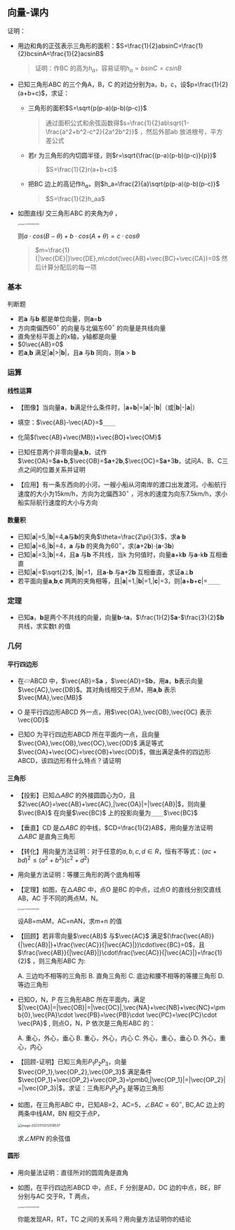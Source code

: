 ## 向量-课内

证明：

- 用边和角的正弦表示三角形的面积：$S=\frac{1}{2}absinC=\frac{1}{2}bcsinA=\frac{1}{2}acsinB$

  > 证明：作BC 的高为$h_a$，容易证明$h_a=bsinC=csinB$

- 已知三角形ABC 的三个角A，B，C 的对边分别为a，b，c，设$p=\frac{1}{2}(a+b+c)$，求证：

  - 三角形的面积$S=\sqrt{p(p-a)(p-b)(p-c)}$

    > 通过面积公式和余弦函数得$s=\frac{1}{2}ab\sqrt{1-\frac{a^2+b^2-c^2}{2a^2b^2}}$ ，然后外部ab 放进根号，平方差公式

  - 若r 为三角形的内切圆半径，则$r=\sqrt{\frac{(p-a)(p-b)(p-c)}{p}}$

    > $S=\frac{1}{2}r(a+b+c)$

  - 把BC 边上的高记作$h_a$，则$h_a=\frac{2}{a}\sqrt{p(p-a)(p-b)(p-c)}$

    > $S=\frac{1}{2}h_aa$

- 如图直线$l$ 交三角形ABC 的夹角为$\theta$ ，

  <img src="image-20231114165304215.png" alt="image-20231114165304215" style="zoom:25%;" />

  则$a\cdot cos(B-\theta)+b\cdot cos(A+\theta)=c\cdot cos\theta$

  > $m=\frac{1}{|\vec{DE}|}\vec{DE},m\cdot(\vec{AB}+\vec{BC}+\vec{CA})=0$ 然后计算分配后的每一项

### 基本

判断题

- 若**a** 与**b** 都是单位向量，则**a**=**b**
- 方向南偏西$60^\circ$ 的向量与北偏东$60^\circ$ 的向量是共线向量
- 直角坐标平面上的x轴，y轴都是向量
- $0\vec{AB}=0$
- 若**a**,**b** 满足|**a**|>|**b**|，且**a** 与**b** 同向，则**a** > **b**

### 运算

#### 线性运算

- 【图像】当向量**a**，**b**满足什么条件时，|**a**+**b**|=|**a**|-|**b**|（或|**b**|-|**a**|）
- 填空：$\vec{AB}-\vec{AD}=$`____`
- 化简$(\vec{AB}+\vec{MB})+\vec{BO}+\vec{OM}$
- 已知任意两个非零向量**a**,**b**，试作$\vec{OA}=$**a**+**b**,$\vec{OB}=$**a**+2**b**,$\vec{OC}=$**a**+3**b**，试问A、B、C三点之间的位置关系并证明

- 【应用】有一条东西向的小河，一艘小船从河南岸的渡口出发渡河。小船航行速度的大小为15km/h，方向为北偏西$30^\circ$ ，河水的速度为向东7.5km/h，求小船实际航行速度的大小与方向

#### 数量积

- 已知|**a**|=5,|**b**|=4,**a**与**b**的夹角$\theta=\frac{2\pi}{3}$，求**a**$\cdot$**b**
- 已知|**a**|=6,|**b**|=4，**a** 与**b** 的夹角为$60^\circ$，求(**a**+2**b**)$\cdot$(**a**-3**b**)
- 已知|**a**|=3,|**b**|=4，且**a** 与**b** 不共线，当k 为何值时，向量**a**+k**b** 与**a**-k**b** 互相垂直
- 已知|**a**|=$\sqrt{2}$, |**b**|=1，且**a**-**b** 与**a**+2**b** 互相垂直，求证**a**$\perp$**b**
- 若平面向量**a**,**b**,**c** 两两的夹角相等，且|**a**|=1,|**b**|=1,|**c**|=3，则|**a**+**b**+**c**|=`____`

### 定理

- 已知**a**，**b**是两个不共线的向量，向量**b**-t**a**，$\frac{1}{2}$**a**-$\frac{3}{2}$**b** 共线，求实数t 的值

### 几何

#### 平行四边形

- 在▱ABCD 中，$\vec{AB}=$**a** ，$\vec{AD}=$**b**，用**a**，**b**表示向量$\vec{AC},\vec{DB}$。其对角线相交于点M，用**a**,**b** 表示$\vec{MA},\vec{MB}$
- O 是平行四边形ABCD 外一点，用$\vec{OA},\vec{OB},\vec{OC} 表示\vec{OD}$

- 已知O 为平行四边形ABCD 所在平面内一点，且向量$\vec{OA},\vec{OB},\vec{OC},\vec{OD}$ 满足等式$\vec{OA}+\vec{OC}=\vec{OB}+\vec{OD}$，做出满足条件的四边形ABCD，该四边形有什么特点？请证明 

#### 三角形

- 【投影】已知$\triangle ABC$ 的外接圆圆心为O，且$2\vec{AO}=\vec{AB}+\vec{AC},|\vec{OA}|=|\vec{AB}|$，则向量$\vec{BA}$ 在向量$\vec{BC}$ 上的投影向量为`____`$\vec{BC}$ 

- 【垂直】CD 是$\triangle ABC$ 的中线，$CD=\frac{1}{2}AB$，用向量方法证明$\triangle ABC$ 是直角三角形

- 【转化】用向量方法证明：对于任意的$a,b,c,d\in R$，恒有不等式：$(ac+bd)^2\le(a^2+b^2)(c^2+d^2)$

- 用向量方法证明：等腰三角形的两个底角相等

- 【定理】如图，在$\triangle ABC$ 中，点O 是BC 的中点，过点O 的直线分别交直线AB，AC 于不同的两点M，N。

  <img src="image-20231112231831804.png" alt="image-20231112231831804" style="zoom:25%;" />

  设AB=mAM，AC=nAN，求m+n 的值

- 【回顾】若非零向量$\vec{AB}$ 与$\vec{AC}$ 满足$(\frac{\vec{AB}}{|\vec{AB}|}+\frac{\vec{AC}}{|\vec{AC}|})\cdot\vec{BC}=0$，且$\frac{\vec{AB}}{|\vec{AB}|}\cdot\frac{\vec{AC}}{|\vec{AC}|}=\frac{1}{2}$ ，则三角形ABC 为:

  A. 三边均不相等的三角形  B. 直角三角形  C. 底边和腰不相等的等腰三角形  D. 等边三角形

- 已知O，N，P 在三角形ABC 所在平面内，满足$|\vec{OA}|=|\vec{OB}|=|\vec{OC}|,\vec{NA}+\vec{NB}+\vec{NC}=\pmb{0},\vec{PA}\cdot \vec{PB}=\vec{PB}\cdot \vec{PC}=\vec{PC}\cdot \vec{PA}$ , 则点O，N，P 依次是三角形ABC 的：

  A. 重心，外心，垂心    B. 重心，外心，内心    C. 外心，重心，垂心    D. 外心，重心，内心

- 【回顾-证明】已知三角形$P_1P_2P_3$，向量$\vec{OP_1},\vec{OP_2},\vec{OP_3}$ 满足条件$\vec{OP_1}+\vec{OP_2}+\vec{OP_3}=\pmb0,|\vec{OP_1}|=|\vec{OP_2}|=|\vec{OP_3}|$，求证：三角形$P_1P_2P_3$ 是等边三角形

- 如图，在三角形ABC 中，已知AB=2，AC=5，$\angle BAC=60^\circ$, BC,AC 边上的两条中线AM，BN 相交于点P，

  <img src="image-20231113212518537.png" alt="image-20231113212518537" style="zoom:50%;" />

  求$\angle MPN$ 的余弦值

#### 圆形

- 用向量法证明：直径所对的圆周角是直角

- 如图，在平行四边形ABCD 中，点E，F 分别是AD，DC 边的中点，BE，BF 分别与AC 交于R，T 两点，

  <img src="image-20231114142817588.png" alt="image-20231114142817588" style="zoom:25%;" />

  你能发现AR，RT，TC 之间的关系吗？用向量方法证明你的结论

  



